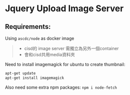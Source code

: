 # Jquery Upload Image Server

## Requirements:
Using `ascdc/node` as docker image
> * cisd的 image server 需獨立為另外一個container
> * 會和cisd共用media資料夾

Need to install imagemagick for ubuntu to create thumbnail:
```bash
apt-get update
apt-get install imagemagick
```

Also need some extra npm packages:
`npm i node-fetch `
